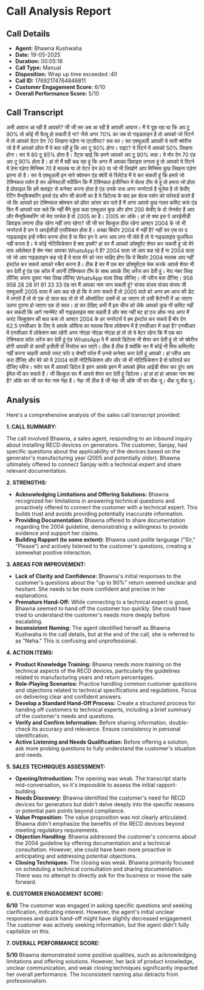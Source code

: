 # Call Analysis Report

## Call Details

- **Agent:** Bhawna Kushwaha
- **Date:** 19-05-2025
- **Duration:** 00:05:16
- **Call Type:** Manual
- **Disposition:** Wrap up time exceeded :40
- **Call ID:** 17692174764846811
- **Customer Engagement Score:** 6/10
- **Overall Performance Score:** 5/10

## Call Transcript

अभी आवाज आ रही है आपको? जी जी सर अब आ रही है आपकी आवाज। मैं ये पूछ रहा था कि अप टू 90% तो कोई भी वैल्यू हो सकती है ना? जैसे अगर 70% का जब वो गाइडलाइन है तो आपको जो रिटर्न में तो आपको ग्रेटर देन 70 लिखना पड़ेगा ना एटलीस्ट? यस सर। सर एक्चुअली आपकी ये सारी क्वेरीज जो है मैं आपको प्रॉपर मैं ये बता रही हूं कि अप टू 90% होगा। राइट? ये रिटर्न में आपको 50% लिखना होगा। सर ये 80 टू 85% होता है। दैट्स व्हाई कि हमने आपको अप टू 90% कहा। ये मोर देन 70 एंड अप टू 90% होता है। हां तो मैं वही कह रहा हूं कि अगर मैं आपका डिवाइस लगाता हूं तो आपको ये रिटर्न में देना पड़ेगा मिनिमम 70 है मतलब या तो ग्रेटर देन 80 या जो भी लिखोगे आप मिनिमम कुछ लिखना पड़ेगा इतना तो है। सर ये एक्चुअली इन सारे क्वेश्चन एंड क्वेरी से रिलेटेड मैं ये कर सकती हूं कि हमारे जो टेक्निकल पर्सन है सर ऑनेस्टली स्पीकिंग कि मैं टेक्निकल इंजीनियर में सेल्स टीम से हूं तो हमारा जो होता है प्रोफाइल कि हमें क्लाइंट से कनेक्ट करना होता है एंड उनके पास अगर जनरेटर्स है यूजेस है तो केवीए रेटिंग मैन्युफैक्चरिंग इयर्स एंड कौन सी कंपनी का है ये डिटेल्स के बाद हम सेल्स पर्सन को फॉरवर्ड करते हैं जो कि आपको हर टेक्निकल क्वेश्चन को प्रॉपर आंसर कर पाते हैं मैं अगर आपसे कुछ गलत कमिट करूं एंड फिर मैं आपको पता चले कि नहीं मैंने कुछ कहा एक्चुअल कुछ और होगा 200 केवीए के दो जेनसेट है आप और मैन्युफैक्चरिंग जो मेरा परचेस है वो 2005 का है। 2005 का ओके। हां तो क्या इस पे आरईसीडी डिवाइस लगाना ठीक रहेगा नहीं लगा रहेगा? जी जी सर बिल्कुल ठीक रहेगा आफ्टर 2004 के जो भी जनरेटर्स है उन पे आरईसीडी एप्लीकेबल होता है। अच्छा बिफोर 2004 में नहीं है? नहीं सर एस पर द गाइडलाइंस इन्हें स्क्रैप करना होता है या फिर इन पे अगर आप लगा भी लेते हैं तो ये गाइडलाइंस फुलफिल नहीं करता है। ये कोई नोटिफिकेशन है क्या इसमें? हां सर मैं आपको डॉक्यूमेंट शेयर कर सकती हूं जो मेरे पास अवेलेबल है सेम नंबर आपका WhatsApp पे है? 2004 वाला जो आप कह रहे हैं ना 2004 वाला जो जो आप गाइडलाइन कह रहे हैं ये वाला मेरे को जरा चाहिए होगा कि ये बिफोर 2004 मतलब आप नहीं इंस्टॉल कर सकते आपको स्क्रैप करना है। ठीक है सर मैं एक बार डॉक्यूमेंट्स चेक करके आपसे शेयर भी कर देती हूं एंड एक कॉल मैं अपनी टेक्निकल टीम के साथ आपके लिए अरेंज कर देती हूं। मेरा नंबर लिख लीजिए अपना दूसरा नंबर लिख लीजिए WhatsApp वाला लिख लीजिए। जी प्लीज बता दीजिए। 958 958 28 28 91 91 33 33 एंड सर मैं आपका नाम जान सकती हूं? संजय संजय संजय संजय जी एक्चुअली 2005 वाला में आप कह रहे हो कि ये लगा सकते हैं तो 2005 वाले को अगर हम आज की डेट में लगाते हैं तो वो एक दो साल बाद तो वो भी ऑब्सोलिट उसमें वो आ जाएगा तो उसी कैटेगरी में आ जाएगा उतना पुराना हो जाएगा एक दो साल। हां सर देखिए अभी मैं इस चीज को लेके आपको कुछ भी कमिट नहीं कर सकती कि आगे गवर्नमेंट की गाइडलाइंस क्या कहती है और क्या नहीं बट हां एज ऑफ नाउ अगर मैं करंट सिचुएशन की बात करूं तो आफ्टर 2004 के हर जनरेटर्स पे हम इंस्टॉल कर सकते हैं मोर देन 62.5 एनसीआर के लिए ये आपके ऑफिस का मतलब किस लोकेशन में है एनसीआर में कहां है? एनसीआर में एनसीआर में लोकेशन क्या रहेगी अगर नोएडा नोएडा नोएडा हां तो तो ये बेटर रहेगा कि मैं एक बार टेक्निकल कॉल अरेंज कर देती हूं एंड WhatsApp पे मैं आपसे डिटेल्स भी शेयर कर देती हूं तो जो क्वेरीज होगी आपकी वो काफी इजीली वो रिजॉल्व कर पाएंगे। ठीक है ठीक है क्योंकि सर मैं कोई भी मिस कमिटमेंट नहीं करना चाहती आपसे जस्ट फॉर द सेफ्टी पर्पस मैं उनसे कनेक्ट करा देती हूं आपको। हां प्लीज आप करा दीजिए और मेरे को ये 2004 वाली नोटिफिकेशन और और जो भी नोटिफिकेशन है वो फॉरवर्ड कर दीजिए प्लीज। श्योर सर मैं आपको डिटेल है इवन आपके इवन मैं आपको ईमेल आईडी शेयर कर दूंगा आप ईमेल भी कर सकते हैं। जी बिल्कुल सर मैं आपसे शेयर कर देती हूं डिटेल्स। हां हां हां हां आपका नाम क्या है? ओके सर जी सर मेरा नाम नेहा है। नेहा जी ठीक है जी नेहा जी ओके जी सर थैंक यू। थैंक यू थैंक यू।

## Analysis

Here's a comprehensive analysis of the sales call transcript provided:

**1. CALL SUMMARY:**

The call involved Bhawna, a sales agent, responding to an inbound inquiry about installing RECD devices on generators. The customer, Sanjay, had specific questions about the applicability of the devices based on the generator's manufacturing year (2005 and potentially older). Bhawna ultimately offered to connect Sanjay with a technical expert and share relevant documentation.

**2. STRENGTHS:**

*   **Acknowledging Limitations and Offering Solutions:** Bhawna recognized her limitations in answering technical questions and proactively offered to connect the customer with a technical expert. This builds trust and avoids providing potentially inaccurate information.
*   **Providing Documentation:** Bhawna offered to share documentation regarding the 2004 guideline, demonstrating a willingness to provide evidence and support her claims.
*   **Building Rapport (to some extent):** Bhawna used polite language ("Sir," "Please") and actively listened to the customer's questions, creating a somewhat positive interaction.

**3. AREAS FOR IMPROVEMENT:**

*   **Lack of Clarity and Confidence:** Bhawna's initial responses to the customer's questions about the "up to 90%" return seemed unclear and hesitant. She needs to be more confident and precise in her explanations.
*   **Premature Hand-Off:** While connecting to a technical expert is good, Bhawna seemed to hand off the customer too quickly. She could have tried to understand the customer's needs more deeply before escalating.
*   **Inconsistent Naming:** The agent identified herself as Bhawna Kushwaha in the call details, but at the end of the call, she is referred to as "Neha." This is confusing and unprofessional.

**4. ACTION ITEMS:**

*   **Product Knowledge Training:** Bhawna needs more training on the technical aspects of the RECD devices, particularly the guidelines related to manufacturing years and return percentages.
*   **Role-Playing Scenarios:** Practice handling common customer questions and objections related to technical specifications and regulations. Focus on delivering clear and confident answers.
*   **Develop a Standard Hand-Off Process:** Create a structured process for handing off customers to technical experts, including a brief summary of the customer's needs and questions.
*   **Verify and Confirm Information:** Before sharing information, double-check its accuracy and relevance. Ensure consistency in personal identification.
*   **Active Listening and Needs Qualification:** Before offering a solution, ask more probing questions to fully understand the customer's situation and needs.

**5. SALES TECHNIQUES ASSESSMENT:**

*   **Opening/Introduction:** The opening was weak. The transcript starts mid-conversation, so it's impossible to assess the initial rapport-building.
*   **Needs Discovery:** Bhawna identified the customer's need for RECD devices for generators but didn't delve deeply into the specific reasons or potential pain points beyond compliance.
*   **Value Proposition:** The value proposition was not clearly articulated. Bhawna didn't emphasize the benefits of the RECD devices beyond meeting regulatory requirements.
*   **Objection Handling:** Bhawna addressed the customer's concerns about the 2004 guideline by offering documentation and a technical consultation. However, she could have been more proactive in anticipating and addressing potential objections.
*   **Closing Techniques:** The closing was weak. Bhawna primarily focused on scheduling a technical consultation and sharing documentation. There was no attempt to directly ask for the business or move the sale forward.

**6. CUSTOMER ENGAGEMENT SCORE:**

**6/10** The customer was engaged in asking specific questions and seeking clarification, indicating interest. However, the agent's initial unclear responses and quick hand-off might have slightly decreased engagement. The customer was actively seeking information, but the agent didn't fully capitalize on this.

**7. OVERALL PERFORMANCE SCORE:**

**5/10** Bhawna demonstrated some positive qualities, such as acknowledging limitations and offering solutions. However, her lack of product knowledge, unclear communication, and weak closing techniques significantly impacted her overall performance. The inconsistent naming also detracts from professionalism.

